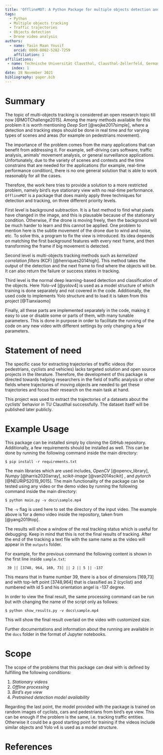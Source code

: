 ```yaml
---
title: 'OfflineMOT: A Python Package for multiple objects detection and tracking from bird view stationary drone videos'
tags:
  - Python
  - Multiple objects tracking
  - Traffic trajectories
  - Objects detection
  - Drone video analysis
authors:
  - name: Yasin Maan Yousif
    orcid: 0000-0002-5282-7259
    affiliation: 1
affiliations:
 - name: Technische Universität Clausthal, Clausthal-Zellerfeld, Germany.
   index: 1
date: 28 November 2021
bibliography: paper.bib
---
```


# Summary

The topic of multi-objects tracking is considered an open research topic till now [@MOTChallenge2015].
Among the many methods available for this problem it is worth mentioning *Deep Sort* [@wojke2017simple], where a detection and tracking steps should be done in real time and for varying types of scenes and areas (for example on pedestrians movement). 

The importance of the problem comes from the many applications that can benefit from addressing it. For example, self-driving cars software, traffic analysis, animals’ movement analysis, or general surveillance applications.  
Unfortunately, due to the variety of scenes and contexts and the time constrains that are needed for the applications (for example, real-time performance condition), there is no one general solution that is able to work reasonably for all the cases.

Therefore, the work here tries to provide a solution to a more restricted problem, namely bird’s eye stationary view with no real-time performance. `OfflineMOT` is a package that does mainly apply three techniques for detection and tracking, on three different priority levels.

First level is background subtraction. It is a fast method to find what pixels have changed in the image, and this is plausable because of the stationary condition. Otherwise, if the drone is moving freely, then the background will be much harder to learn and this cannot be applied. 
One problem to mention here is the subtle movement of the drone due to wind and noise, etc. To solve this, a program to fix the view is introduced. Its idea depends on matching the first background features with every next frame, and then transforming the frame if big movement is detected.

Second level is multi-objects tracking methods such as *kernelized correlation filters* (KCF) [@henriques2014high]. This method takes the output of the detection and the next frame to find where the objects will be. It can also return the failure or success states in tracking.

Third level is the normal deep learning-based detection and classification of the objects. Here *Yolo-v4* [@yolov4] is used as a model structure of which training is done separately and not covered in the code. Additionally, the used code to implements Yolo structure and to load it is taken from this project [@Tianxiaomo] 

Finally, all these parts are implemented separately in the code, making it easy to use or disable some or parts of them, with many tunable parameters. This is done in purpose in order to facilitate the running of the code on any new video with different settings by only changing a few parameters.


# Statement of need

The specific case for extracting trajectories of traffic videos (for pedestrians, cyclists and vehicles) lacks targeted solution and open source projects in the literature. 
Therefore, the development of this package is directed towards helping researchers in the field of traffic analysis or other fields where trajectories of moving objects are needed to get these trajectories and focus their research on the main task at hand. 

This project was used to extract the trajectories of a datasets about the cyclists’ behavior in TU Clausthal successfully. The dataset itself will be published later publicly.


# Example Usage

This package can be installed simply by cloning the GitHub repository.
Additionally, a few requirements should be installed as well. This can be done by running the following command inside the main directory:

```
$ pip install -r requirements.txt
```
The main libraries which are used includes, *OpenCV* [@opencv_library], *Numpy* [@harris2020array], *scikit-image* [@van2014scikit] , and *pytorch* [@NEURIPS2019_9015].
The main functionality of the package can be tested using any video or the demo video by running the following command inside the main directory:

```
$ python main.py -v docs\sample.mp4
```

The `-v` flag is used here to set the directory of the input video. The example above is for a demo video inside the repository, taken from [@yang2019top]. 

The results will show a window of the real tracking status which is useful for debugging. Keep in mind that this is not the final results of tracking. 
After the end of the tracking a text file with the same name as the video will appear in the `outputs` folder. 

For example, for the previous command the following content is shown in the first line inside `sample.txt`:

` 39 || [3748, 964, 169, 73] || 2 || 5 || -137`

This means that in frame number 39, there is a box of dimensions [169,73] and with top-left point [3748,964] that is classified as 2 (cyclist) and numbered with id 5 and his orientation angel is -137 degree.

In order to view the final result, the same processing command can be run but with changing the name of the script only as follows:

```
$ python show_results.py -v docs\sample.mp4
``` 

This will show the final result overlaid on the video with customized size. 

Further documentations and information about the running are available in the `docs` folder in the format of Jupyter notebooks.

# Scope

The scope of the problems that this package can deal with is defined by fulfilling the following conditions:

1.	*Stationary videos*
2.	*Offline processing*
3.	*Bird’s eye view*
4.	*Pretrained detection model availability*

Regarding the last point, the model provided with the package is trained on random images of cyclists, cars and pedestrians from bird’s eye view. This can be enough if the problem is the same, i.e. tracking traffic entities. Otherwise it could be a good starting point for training if the videos include similar objects and Yolo v4 is used as a model structure.

# References